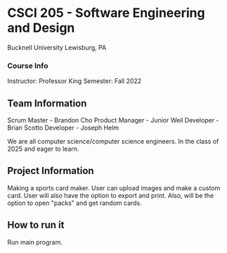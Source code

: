# CSCI 205 - Software Engineering and Design
Bucknell University
Lewisburg, PA

### Course Info
Instructor: Professor King
Semester: Fall 2022

## Team Information
Scrum Master - Brandon Cho
Product Manager - Junior Weil
Developer - Brian Scotto
Developer - Joseph Helm

We are all computer science/computer science engineers.
In the class of 2025 and eager to learn.

## Project Information
Making a sports card maker. User can upload images and make a 
custom card. User will also have the option to export and print.
Also, will be the option to open "packs" and get random cards.

## How to run it
Run main program. 